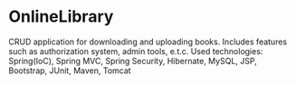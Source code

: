 # OnlineLibrary
CRUD application for downloading and uploading books.
Includes features such as authorization system, admin tools, e.t.c.
Used technologies: Spring(IoC), Spring MVC, Spring Security, Hibernate, MySQL, JSP, Bootstrap, JUnit, Maven, Tomcat
